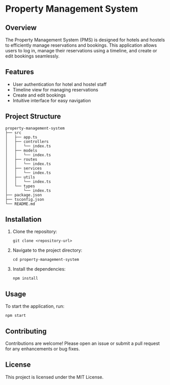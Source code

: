 # Property Management System

## Overview
The Property Management System (PMS) is designed for hotels and hostels to efficiently manage reservations and bookings. This application allows users to log in, manage their reservations using a timeline, and create or edit bookings seamlessly.

## Features
- User authentication for hotel and hostel staff
- Timeline view for managing reservations
- Create and edit bookings
- Intuitive interface for easy navigation

## Project Structure
```
property-management-system
├── src
│   ├── app.ts
│   ├── controllers
│   │   └── index.ts
│   ├── models
│   │   └── index.ts
│   ├── routes
│   │   └── index.ts
│   ├── services
│   │   └── index.ts
│   ├── utils
│   │   └── index.ts
│   └── types
│       └── index.ts
├── package.json
├── tsconfig.json
└── README.md
```

## Installation
1. Clone the repository:
   ```
   git clone <repository-url>
   ```
2. Navigate to the project directory:
   ```
   cd property-management-system
   ```
3. Install the dependencies:
   ```
   npm install
   ```

## Usage
To start the application, run:
```
npm start
```

## Contributing
Contributions are welcome! Please open an issue or submit a pull request for any enhancements or bug fixes.

## License
This project is licensed under the MIT License.